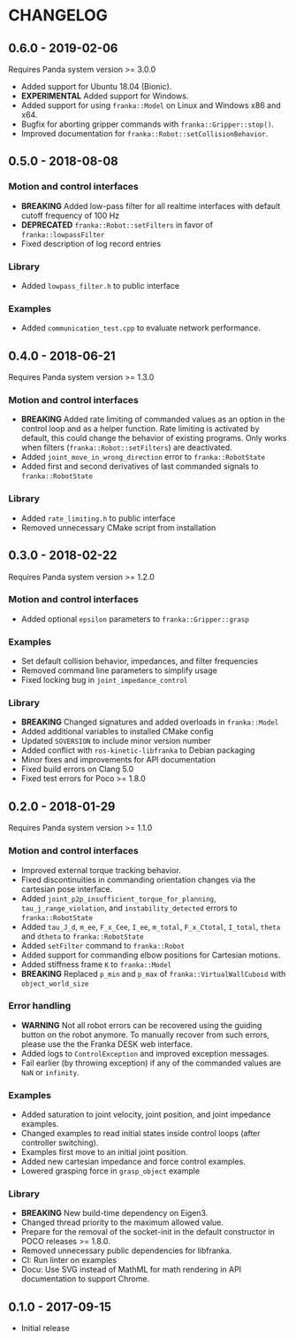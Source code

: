 # CHANGELOG

## 0.6.0 - 2019-02-06

Requires Panda system version >= 3.0.0

 * Added support for Ubuntu 18.04 (Bionic).
 * **EXPERIMENTAL** Added support for Windows.
 * Added support for using `franka::Model` on Linux and Windows x86 and x64.
 * Bugfix for aborting gripper commands with `franka::Gripper::stop()`.
 * Improved documentation for `franka::Robot::setCollisionBehavior`.

## 0.5.0 - 2018-08-08

### Motion and control interfaces

 * **BREAKING** Added low-pass filter for all realtime interfaces with default cutoff frequency
   of 100 Hz
 * **DEPRECATED** `franka::Robot::setFilters` in favor of `franka::lowpassFilter`
 * Fixed description of log record entries

### Library

  * Added `lowpass_filter.h` to public interface

### Examples

 * Added `communication_test.cpp` to evaluate network performance.

## 0.4.0 - 2018-06-21

Requires Panda system version >= 1.3.0

### Motion and control interfaces

  * **BREAKING** Added rate limiting of commanded values as an option in the control loop and as
    a helper function. Rate limiting is activated by default, this could change the behavior of
    existing programs. Only works when filters (`franka::Robot::setFilters`) are deactivated.
  * Added `joint_move_in_wrong_direction` error to `franka::RobotState`
  * Added first and second derivatives of last commanded signals to `franka::RobotState`

### Library

  * Added `rate_limiting.h` to public interface
  * Removed unnecessary CMake script from installation

## 0.3.0 - 2018-02-22

Requires Panda system version >= 1.2.0

### Motion and control interfaces

  * Added optional `epsilon` parameters to `franka::Gripper::grasp`

### Examples

  * Set default collision behavior, impedances, and filter frequencies
  * Removed command line parameters to simplify usage
  * Fixed locking bug in `joint_impedance_control`

### Library

  * **BREAKING** Changed signatures and added overloads in `franka::Model`
  * Added additional variables to installed CMake config
  * Updated `SOVERSION` to include minor version number
  * Added conflict with `ros-kinetic-libfranka` to Debian packaging
  * Minor fixes and improvements for API documentation
  * Fixed build errors on Clang 5.0
  * Fixed test errors for Poco >= 1.8.0

## 0.2.0 - 2018-01-29

Requires Panda system version >= 1.1.0

### Motion and control interfaces

  * Improved external torque tracking behavior.
  * Fixed discontinuities in commanding orientation changes via the cartesian
    pose interface.
  * Added `joint_p2p_insufficient_torque_for_planning`, `tau_j_range_violation`, and
    `instability_detected` errors to `franka::RobotState`
  * Added `tau_J_d`, `m_ee`, `F_x_Cee`, `I_ee`, `m_total`, `F_x_Ctotal`, `I_total`,
    `theta` and `dtheta` to `franka::RobotState`
  * Added `setFilter` command to `franka::Robot`
  * Added support for commanding elbow positions for Cartesian motions.
  * Added stiffness frame `K` to `franka::Model`
  * **BREAKING** Replaced `p_min` and `p_max` of `franka::VirtualWallCuboid` with `object_world_size`

### Error handling

  * **WARNING** Not all robot errors can be recovered using the guiding button
    on the robot anymore. To manually recover from such errors, please use the
    the Franka DESK web interface.
  * Added logs to `ControlException` and improved exception messages.
  * Fail earlier (by throwing exception) if any of the commanded values are
    `NaN` or `infinity`.

### Examples

  * Added saturation to joint velocity, joint position, and joint impedance
    examples.
  * Changed examples to read initial states inside control loops (after
    controller switching).
  * Examples first move to an initial joint position.
  * Added new cartesian impedance and force control examples.
  * Lowered grasping force in `grasp_object` example

### Library

  * **BREAKING** New build-time dependency on Eigen3.
  * Changed thread priority to the maximum allowed value.
  * Prepare for the removal of the socket-init in the default constructor in
    POCO releases >= 1.8.0.
  * Removed unnecessary public dependencies for libfranka.
  * CI: Run linter on examples
  * Docu: Use SVG instead of MathML for math rendering in API documentation to support Chrome.

## 0.1.0 - 2017-09-15

  * Initial release

